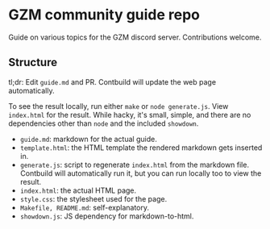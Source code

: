 # GZM community guide repo
Guide on various topics for the GZM discord server. Contributions welcome.

## Structure
tl;dr: Edit `guide.md` and PR. Contbuild will update the web page automatically.

To see the result locally, run either `make` or  `node generate.js`. View `index.html` for the result. While hacky, it's small, simple, and there are no dependencies other than `node` and the included `showdown`.

- `guide.md`: markdown for the actual guide.
- `template.html`: the HTML template the rendered markdown gets inserted in.
- `generate.js`: script to regenerate `index.html` from the markdown file. Contbuild will automatically run it, but you can run locally too to view the result.
- `index.html`: the actual HTML page.
- `style.css`: the stylesheet used for the page.
- `Makefile, README.md`: self-explanatory.
- `showdown.js`: JS dependency for markdown-to-html.
